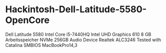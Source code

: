 # Hackintosh-Dell-Latitude-5580-OpenCore

Dell Latitude 5580
Intel Core i5-7440HQ
Intel UHD Graphics 610
8 GB Arbeitsspeicher
NVMe 256GB
Audio Device Realtek ALC3246
Tested with Catalina
SMBIOS MacBookPro14,3
